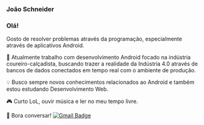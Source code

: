 ### João Schneider

### Olá!

Gosto de resolver problemas através da programação, especialmente através de aplicativos Android. 

👔 Atualmente trabalho com desenvolvimento Android focado na indústria coureiro-calçadista, buscando trazer a realidade da Indústria 4.0 através de bancos de dados conectados em tempo real com o ambiente de produção.

💡 Busco sempre novos conhecimentos relacionados ao Android e também estou estudando Desenvolvimento Web.

🎮 Curto LoL, ouvir música e ler no meu tempo livre.

📧 Bora conversar! [![Gmail Badge](https://img.shields.io/badge/-jp1007.dev@gmail.com-c14438?style=flat-square&logo=Gmail&logoColor=white&link=mailto:jp1007.dev@gmail.com)](mailto:jp1007.dev@gmail.com)

<!--
**joaoschneider/joaoschneider** is a ✨ _special_ ✨ repository because its `README.md` (this file) appears on your GitHub profile.

Here are some ideas to get you started:

- 🔭 I’m currently working on ...
- 🌱 I’m currently learning ...
- 👯 I’m looking to collaborate on ...
- 🤔 I’m looking for help with ...
- 💬 Ask me about ...
- 📫 How to reach me: ...
- 😄 Pronouns: ...
- ⚡ Fun fact: ...
-->
